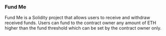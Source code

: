 ### Fund Me

Fund Me is a Solidity project that allows users to receive and withdraw received funds.
Users can fund to the contract owner any amount of ETH higher than the fund threshold which can be set by the contract owner only.
